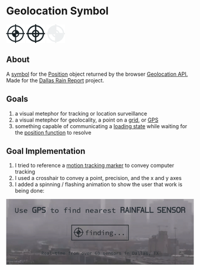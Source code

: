 # Geolocation Symbol


<span><img src="https://github.com/agaricide/geolocation/blob/master/images/gps-1.svg" alt="Geolocation 1" width="50" height="50"></span>
<span><img src="https://github.com/agaricide/geolocation/blob/master/images/gps-2.svg" alt="Geolocation 2" width="50" height="50"></span>
<span><img src="https://github.com/agaricide/geolocation/blob/master/images/gps-3.svg" alt="Geolocation 3" width="50" height="50"></span>

## About
A [symbol](https://vanseodesign.com/web-design/icon-index-symbol/) for the [Position](https://developer.mozilla.org/en-US/docs/Web/API/Position) object returned by the browser [Geolocation API.
](https://developer.mozilla.org/en-US/docs/Web/API/Geolocation_API)  Made for the [Dallas Rain Report](https://www.dallasrain.report/) project.

## Goals
1. a visual metephor for tracking or location surveillance
2. a visual metephor for geolocality, a point on a [grid](https://en.wikipedia.org/wiki/Cartesian_coordinate_system), or [GPS](https://en.wikipedia.org/wiki/Global_Positioning_System)
3. something capable of communicating a [loading state](https://www.patternfly.org/pattern-library/communication/loading-state/) while waiting for the [position function](https://developer.mozilla.org/en-US/docs/Web/API/Geolocation/getCurrentPosition) to resolve

## Goal Implementation
1. I tried to reference a [motion tracking marker](https://www.google.com/search?client=firefox-b-1-d&tbm=isch&sa=1&ei=VRd3XOGgFI_-tAWi96ugDQ&q=motion+tracking+marker&oq=motion+tracking+marker&gs_l=img.3..0.6465.9014..9105...1.0..0.123.1758.17j5......0....1..gws-wiz-img.......35i39j0i67j0i10i67j0i8i30j0i24.w0_5T8ZpzII) to convey computer tracking
2. I used a crosshair to convey a point, precision, and the x and y axes
3. I added a spinning / flashing animation to show the user that work is being done:

![Loading...](https://raw.githubusercontent.com/agaricide/geolocation/master/images/loading.gif)
